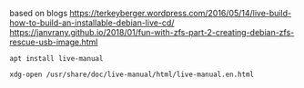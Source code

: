 based on blogs
https://terkeyberger.wordpress.com/2016/05/14/live-build-how-to-build-an-installable-debian-live-cd/
https://janvrany.github.io/2018/01/fun-with-zfs-part-2-creating-debian-zfs-rescue-usb-image.html


`apt install live-manual`

`xdg-open /usr/share/doc/live-manual/html/live-manual.en.html`

